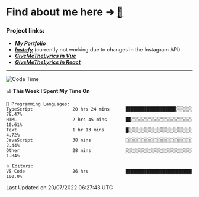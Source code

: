 # Find about me here ➜ [🧑](https://pauabella.dev)

### Project links:
- ***[My Portfolio](https://pauabella.dev)***
- ***[Instafy](https://instafy.me)*** (currently not working due to changes in the Instagram API)
- ***[GiveMeTheLyrics in Vue](https://lyrics.pauabella.dev)***
- ***[GiveMeTheLyrics in React](https://pauabella.dev/GiveMeTheLyrics)***

---
<!--START_SECTION:waka-->
![Code Time](http://img.shields.io/badge/Code%20Time-1%2C295%20hrs%2043%20mins-blue)

📊 **This Week I Spent My Time On** 

```text
💬 Programming Languages: 
TypeScript               20 hrs 24 mins      ███████████████████░░░░░░   78.47% 
HTML                     2 hrs 45 mins       ██░░░░░░░░░░░░░░░░░░░░░░░   10.61% 
Text                     1 hr 13 mins        █░░░░░░░░░░░░░░░░░░░░░░░░   4.72% 
JavaScript               38 mins             ░░░░░░░░░░░░░░░░░░░░░░░░░   2.44% 
Other                    28 mins             ░░░░░░░░░░░░░░░░░░░░░░░░░   1.84%

🔥 Editors: 
VS Code                  26 hrs              █████████████████████████   100.0%

```


 Last Updated on 20/07/2022 06:27:43 UTC
<!--END_SECTION:waka-->
